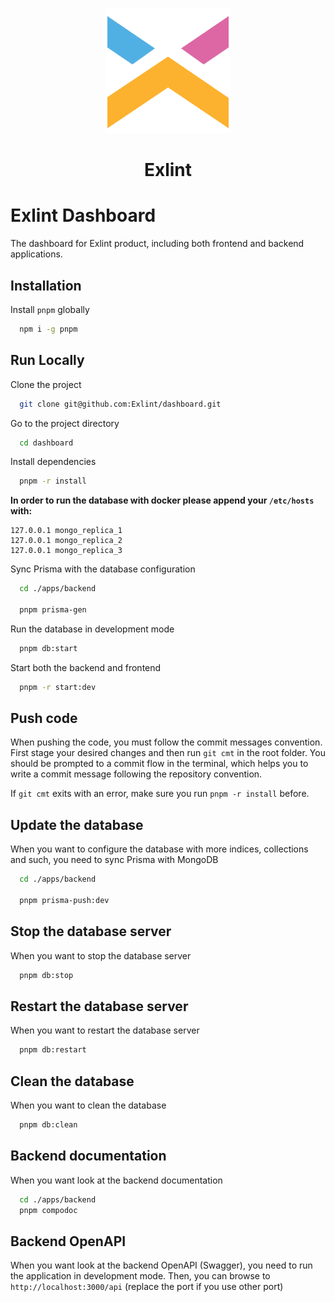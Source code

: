 <p align="center"><img src="assets/brand.png" height="200" width="200"/></p>

<h1 align="center">Exlint</h1>

# Exlint Dashboard

The dashboard for Exlint product, including both frontend and backend applications.

## Installation

Install `pnpm` globally

```bash
  npm i -g pnpm
```

## Run Locally

Clone the project

```bash
  git clone git@github.com:Exlint/dashboard.git
```

Go to the project directory

```bash
  cd dashboard
```

Install dependencies

```bash
  pnpm -r install
```

**In order to run the database with docker please append your `/etc/hosts` with:**

```
127.0.0.1 mongo_replica_1
127.0.0.1 mongo_replica_2
127.0.0.1 mongo_replica_3
```

Sync Prisma with the database configuration

```bash
  cd ./apps/backend

  pnpm prisma-gen
```

Run the database in development mode

```bash
  pnpm db:start
```

Start both the backend and frontend

```bash
  pnpm -r start:dev
```

## Push code

When pushing the code, you must follow the commit messages convention.
First stage your desired changes and then run `git cmt` in the root folder.
You should be prompted to a commit flow in the terminal, which helps you to write a commit message following the repository convention.

If `git cmt` exits with an error, make sure you run `pnpm -r install` before.

## Update the database

When you want to configure the database with more indices, collections and such, you need to sync Prisma with MongoDB

```bash
  cd ./apps/backend

  pnpm prisma-push:dev
```

## Stop the database server

When you want to stop the database server

```bash
  pnpm db:stop
```

## Restart the database server

When you want to restart the database server

```bash
  pnpm db:restart
```

## Clean the database

When you want to clean the database

```bash
  pnpm db:clean
```

## Backend documentation

When you want look at the backend documentation

```bash
  cd ./apps/backend
  pnpm compodoc
```

## Backend OpenAPI

When you want look at the backend OpenAPI (Swagger), you need to run the application in development mode.
Then, you can browse to `http://localhost:3000/api` (replace the port if you use other port)
